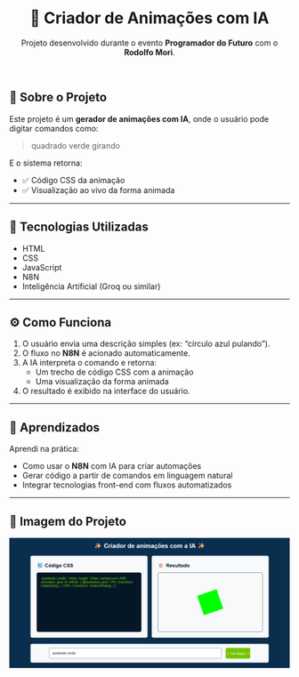 <h1 align="center">🎨 Criador de Animações com IA</h1>

<p align="center">
  Projeto desenvolvido durante o evento <strong>Programador do Futuro</strong> com o <strong>Rodolfo Mori</strong>.
</p>

<br>

## 📌 Sobre o Projeto

Este projeto é um **gerador de animações com IA**, onde o usuário pode digitar comandos como:

<blockquote>quadrado verde girando</blockquote>

E o sistema retorna:
<ul>
  <li>✅ Código CSS da animação</li>
  <li>✅ Visualização ao vivo da forma animada</li>
</ul>

---

## 🧰 Tecnologias Utilizadas

<ul>
  <li>HTML</li>
  <li>CSS</li>
  <li>JavaScript</li>
  <li>N8N</li>
  <li>Inteligência Artificial (Groq ou similar)</li>
</ul>

---

## ⚙️ Como Funciona

<ol>
  <li>O usuário envia uma descrição simples (ex: “círculo azul pulando”).</li>
  <li>O fluxo no <strong>N8N</strong> é acionado automaticamente.</li>
  <li>A IA interpreta o comando e retorna:
    <ul>
      <li>Um trecho de código CSS com a animação</li>
      <li>Uma visualização da forma animada</li>
    </ul>
  </li>
  <li>O resultado é exibido na interface do usuário.</li>
</ol>

---

## 🚀 Aprendizados

Aprendi na prática:
<ul>
  <li>Como usar o <strong>N8N</strong> com IA para criar automações</li>
  <li>Gerar código a partir de comandos em linguagem natural</li>
  <li>Integrar tecnologias front-end com fluxos automatizados</li>
</ul>

---

## 📸 Imagem do Projeto

<p align="center">
  <img src="https://github.com/helioborges164/code-futuro/blob/main/image/imagem%20do%20projeto.png?raw=true" alt="Imagem do projeto" width="600">
</p>
